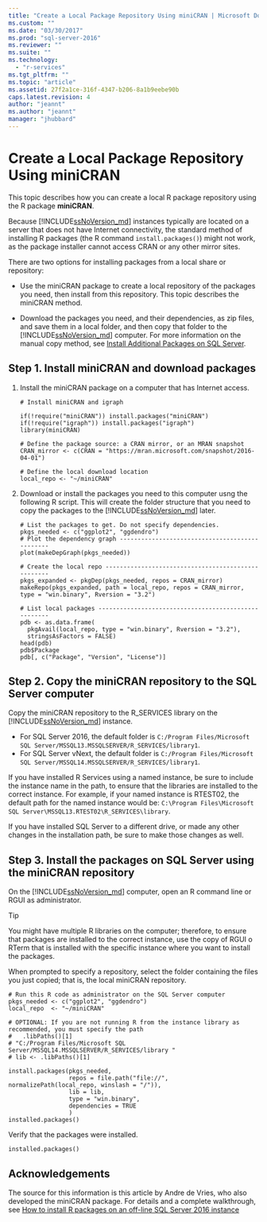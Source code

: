 ```yaml
---
title: "Create a Local Package Repository Using miniCRAN | Microsoft Docs"
ms.custom: ""
ms.date: "03/30/2017"
ms.prod: "sql-server-2016"
ms.reviewer: ""
ms.suite: ""
ms.technology: 
  - "r-services"
ms.tgt_pltfrm: ""
ms.topic: "article"
ms.assetid: 27f2a1ce-316f-4347-b206-8a1b9eebe90b
caps.latest.revision: 4
author: "jeannt"
ms.author: "jeannt"
manager: "jhubbard"
---
```

# Create a Local Package Repository Using miniCRAN
This topic describes how you can create a local R package repository using the R package **miniCRAN**. 

Because [!INCLUDE[ssNoVersion_md](../../includes/ssnoversion-md.md)] instances typically are located on a server that does not have Internet connectivity,  the standard method of installing R packages  (the R command `install.packages()`) might not work, as the package installer cannot access CRAN or any other mirror sites.

There are two options for installing packages from a local share or repository:

+ Use the miniCRAN package to create a local repository of the packages you need, then install from this repository. This topic describes the miniCRAN method.

+ Download the packages you need, and their dependencies, as zip files, and save them in a local folder, and then copy that folder to the [!INCLUDE[ssNoVersion_md](../../includes/ssnoversion-md.md)] computer. For more information on the manual copy method, see [Install Additional Packages on SQL Server](../../advanced-analytics/r-services/install-additional-r-packages-on-sql-server.md).


## Step 1. Install miniCRAN and download packages 


1. Install the miniCRAN package on a computer that has Internet access.

   ~~~~
   # Install miniCRAN and igraph

   if(!require("miniCRAN")) install.packages("miniCRAN")
   if(!require("igraph")) install.packages("igraph")
   library(miniCRAN)

   # Define the package source: a CRAN mirror, or an MRAN snapshot
   CRAN_mirror <- c(CRAN = "https://mran.microsoft.com/snapshot/2016-04-01")

   # Define the local download location
   local_repo <- "~/miniCRAN"
   ~~~~

2. Download or install the packages you need to this computer usng the following R script. This will create the folder structure that you need to copy the packages to the [!INCLUDE[ssNoVersion_md](../../includes/ssnoversion-md.md)] later.

   ~~~~
   # List the packages to get. Do not specify dependencies.
   pkgs_needed <- c("ggplot2", "ggdendro")
   # Plot the dependency graph ----------------------------------------------- 
   plot(makeDepGraph(pkgs_needed)) 
   
   # Create the local repo --------------------------------------------------- 
   pkgs_expanded <- pkgDep(pkgs_needed, repos = CRAN_mirror) 
   makeRepo(pkgs_expanded, path = local_repo, repos = CRAN_mirror, type = "win.binary", Rversion = "3.2") 

   # List local packages ----------------------------------------------------- 
   pdb <- as.data.frame( 
     pkgAvail(local_repo, type = "win.binary", Rversion = "3.2"),  
     stringsAsFactors = FALSE) 
   head(pdb) 
   pdb$Package 
   pdb[, c("Package", "Version", "License")] 
   ~~~~


## Step 2. Copy the miniCRAN repository to the SQL Server computer 

Copy the miniCRAN repository to the R_SERVICES library on the [!INCLUDE[ssNoVersion_md](../../includes/ssnoversion-md.md)] instance.

+ For SQL Server 2016, the default folder is `C:/Program Files/Microsoft SQL Server/MSSQL13.MSSQLSERVER/R_SERVICES/library1`.
+ For SQL Server vNext, the default folder is `C:/Program Files/Microsoft SQL Server/MSSQL14.MSSQLSERVER/R_SERVICES/library1`.

If you have installed R Services using a named instance, be sure to include the instance name in the path, to ensure that the libraries are installed to the correct instance. For example, if your named instance is RTEST02, the default path for the named instance would be:
`C:\Program Files\Microsoft SQL Server\MSSQL13.RTEST02\R_SERVICES\library`.

If you have installed SQL Server to a different drive, or made any other changes in the installation path, be sure to make those changes as well.

## Step 3. Install the packages on SQL Server using the miniCRAN repository

On the [!INCLUDE[ssNoVersion_md](../../includes/ssnoversion-md.md)] computer, open an R command line or RGUI as administrator. 
  
> [!TIP]
> You might have multiple R libraries on the computer; therefore, to ensure that packages are installed to the correct instance, use the copy of RGUI o RTerm that is installed with the specific instance where you want to install the packages.
  
When prompted to specify a repository, select the folder containing the files you just copied; that is, the local miniCRAN repository.

   ~~~~
   # Run this R code as administrator on the SQL Server computer 
   pkgs_needed <- c("ggplot2", "ggdendro") 
   local_repo  <- "~/miniCRAN" 

   # OPTIONAL: If you are not running R from the instance library as recommended, you must specify the path
   #   .libPaths()[1] 
   # "C:/Program Files/Microsoft SQL Server/MSSQL14.MSSQLSERVER/R_SERVICES/library " 
   # lib <- .libPaths()[1]
   
   install.packages(pkgs_needed,  
                    repos = file.path("file://", normalizePath(local_repo, winslash = "/")), 
                    lib = lib, 
                    type = "win.binary", 
                    dependencies = TRUE 
                    ) 
   installed.packages() 
   ~~~~

Verify that the packages were installed.
   ~~~~
   installed.packages()
   ~~~~



## Acknowledgements

The source for this information is this article by Andre de Vries, who also developed the miniCRAN package. For details and a complete walkthrough, see  [How to install R packages on an off-line SQL Server 2016 instance](http://blog.revolutionanalytics.com/2016/05/minicran-sql-server.html)
